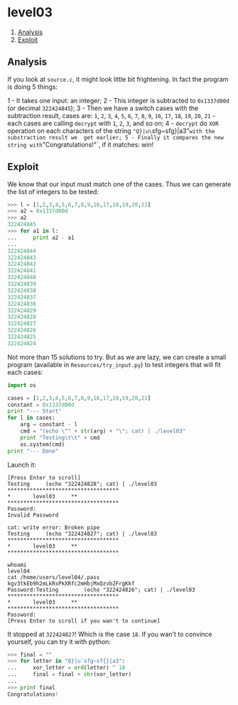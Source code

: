 # level03

1. [Analysis](#analysis)
2. [Exploit](#exploit)

## Analysis

If you look at `source.c`, it might look little bit frightening. In fact the program is doing 5 things:

1 - It takes one input: an integer;
2 - This integer is subtracted to `0x1337d00d` (or decimal `322424845`);
3 - Then we have a switch cases with the subtraction result, cases are: `1`, `2`, `3`, `4`, `5`, `6`, `7`, `8`, `9`, 
`16`, `17`, `18`, `19`, `20`, `21` - each cases are calling `decrypt` with `1`, `2`, `3`, and so on;
4 - `decrypt` do `XOR` operation on each characters of the string `"Q}|u\`sfg~sfg}|a3"` with the substraction result we 
get earlier;
5 - Finally it compares the new string with `"Congratulations!"`, if it matches: win!

## Exploit

We know that our input must match one of the cases. Thus we can generate the list of integers to be tested:

```python
>>> l = [1,2,3,4,5,6,7,8,9,16,17,18,19,20,21]
>>> a2 = 0x1337d00d
>>> a2
322424845
>>> for a1 in l:
...     print a2 - a1
...
322424844
322424843
322424842
322424841
322424840
322424839
322424838
322424837
322424836
322424829
322424828
322424827
322424826
322424825
322424824
```

Not more than 15 solutions to try. But as we are lazy, we can create a small program (available in
`Resources/try_input.py`) to test integers that will fit each cases:

```python
import os

cases = [1,2,3,4,5,6,7,8,9,16,17,18,19,20,21]
constant = 0x1337d00d
print "--- Start"
for l in cases:
    arg = constant - l
    cmd = "(echo \"" + str(arg) + "\"; cat) | ./level03"
    print "Testing\t\t" + cmd
    os.system(cmd)
print "--- Done"
```

Launch it:

```console
[Press Enter to scroll]
Testing		(echo "322424828"; cat) | ./level03
***********************************
*		level03		**
***********************************
Password:
Invalid Password

cat: write error: Broken pipe
Testing		(echo "322424827"; cat) | ./level03
***********************************
*		level03		**
***********************************

whoami
level04
cat /home/users/level04/.pass
kgv3tkEb9h2mLkRsPkXRfc2mHbjMxQzvb2FrgKkf
Password:Testing		(echo "322424826"; cat) | ./level03
***********************************
*		level03		**
***********************************
Password:
[Press Enter to scroll if you wan't to continue]
```

It stopped at `322424827`! Which is the case `18`. If you wan't to convince yourself, you can try it with python:

```python
>>> final = ""
>>> for letter in "Q}|u`sfg~sf{}|a3":
...     xor_letter = ord(letter) ^ 18
...     final = final + chr(xor_letter)
...
>>> print final
Congratulations!
```
